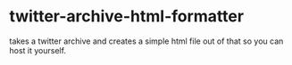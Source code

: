 # twitter-archive-html-formatter
takes a twitter archive and creates a simple html file out of that so you can host it yourself.
